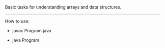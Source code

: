 Basic tasks for understanding arrays and data structures.
***
How to use:

* javac Program.java

* java Program